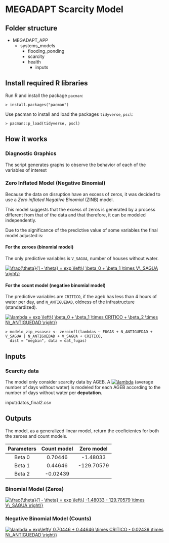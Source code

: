 # MEGADAPT Scarcity Model

## Folder structure

* MEGADAPT_APP
    + systems_models 
        - flooding_ponding
        - scarcity
        - health
            * inputs

## Install required R libraries

Run R and install the package `pacman`:

    > install.packages("pacman")

Use pacman to install and load the packages `tidyverse`, `pscl`:

    > pacman::p_load(tidyverse, pscl)


## How it works

### Diagnostic Graphics

The script generates graphs to observe the behavior of each of the variables of interest

### Zero Inflated Model (Negative Binomial)

Because the data on disruption have an excess of zeros, it was decided to use a _Zero inflated Negative Binomial_ (ZINB) model.

This model suggests that the excess of zeros is generated by a process different from that of the data and that therefore, it can be modeled independently.

Due to the significance of the predictive value of some variables the final model adjusted is:

#### For the zeroes (binomial model)

The only predictive variables is `V_SAGUA`, number of houses without water. 

<a href="https://www.codecogs.com/eqnedit.php?latex=\frac{\theta}{1&space;-&space;\theta}&space;=&space;exp&space;\left\{&space;\beta_0&space;&plus;&space;\beta_1&space;\times&space;V\_SAGUA&space;\right\}" target="_blank"><img src="https://latex.codecogs.com/gif.latex?\frac{\theta}{1&space;-&space;\theta}&space;=&space;exp&space;\left\{&space;\beta_0&space;&plus;&space;\beta_1&space;\times&space;V\_SAGUA&space;\right\}" title="\frac{\theta}{1 - \theta} = exp \left\{ \beta_0 + \beta_1 \times V\_SAGUA \right\}" /></a>

#### For the count model (negative binomial model)

The predictive variables are `CRITICO`, if the ageb has less than 4 hours of water per day, and `N_ANTIGUEDAD`, oldness of the infrastructure (standardized).

<a href="https://www.codecogs.com/eqnedit.php?latex=\lambda&space;=&space;exp&space;\left\{&space;\beta_0&space;&plus;&space;\beta_1&space;\times&space;CRITICO&space;&plus;&space;\beta_2&space;\times&space;N\_ANTIGUEDAD&space;\right\}" target="_blank"><img src="https://latex.codecogs.com/gif.latex?\lambda&space;=&space;exp&space;\left\{&space;\beta_0&space;&plus;&space;\beta_1&space;\times&space;CRITICO&space;&plus;&space;\beta_2&space;\times&space;N\_ANTIGUEDAD&space;\right\}" title="\lambda = exp \left\{ \beta_0 + \beta_1 \times CRITICO + \beta_2 \times N\_ANTIGUEDAD \right\}" /></a>

    > modelo_zip_escasez <- zeroinfl(lambdas ~ FUGAS + N_ANTIGUEDAD + V_SAGUA | N_ANTIGUEDAD + V_SAGUA + CRITICO, 
      dist = "negbin", data = dat_fugas)

## Inputs

### Scarcity data

The model only consider scarcity data by AGEB. A <a href="https://www.codecogs.com/eqnedit.php?latex=\lambda" target="_blank"><img src="https://latex.codecogs.com/gif.latex?\lambda" title="\lambda" /></a> (average number of days without water) is modeled for each AGEB according to the number of days without water per **deputation**. 

input/datos_final2.csv

## Outputs

The model, as a generalized linear model, return the coeficientes for both the zeroes and count models.

| Parameters | Count model | Zero model |
|:----------:|:-----------:|:----------:|
| Beta 0     |  0.70446    | -1.48033   |
| Beta 1     |  0.44646    | -129.70579 |
| Beta 2     | -0.02439    |            |  


### Binomial Model (Zeros)

<a href="https://www.codecogs.com/eqnedit.php?latex=\frac{\theta}{1&space;-&space;\theta}&space;=&space;exp&space;\left\{&space;-1.48033&space;-&space;129.70579&space;\times&space;V\_SAGUA&space;\right\}" target="_blank"><img src="https://latex.codecogs.com/gif.latex?\frac{\theta}{1&space;-&space;\theta}&space;=&space;exp&space;\left\{&space;-1.48033&space;-&space;129.70579&space;\times&space;V\_SAGUA&space;\right\}" title="\frac{\theta}{1 - \theta} = exp \left\{ -1.48033 - 129.70579 \times V\_SAGUA \right\}" /></a>

### Negative Binomial Model (Counts)

<a href="https://www.codecogs.com/eqnedit.php?latex=\lambda&space;=&space;exp\left\{&space;0.70446&space;&plus;&space;0.44646&space;\times&space;CRITICO&space;-&space;0.02439&space;\times&space;N\_ANTIGUEDAD&space;\right\}" target="_blank"><img src="https://latex.codecogs.com/gif.latex?\lambda&space;=&space;exp\left\{&space;0.70446&space;&plus;&space;0.44646&space;\times&space;CRITICO&space;-&space;0.02439&space;\times&space;N\_ANTIGUEDAD&space;\right\}" title="\lambda = exp\left\{ 0.70446 + 0.44646 \times CRITICO - 0.02439 \times N\_ANTIGUEDAD \right\}" /></a>




